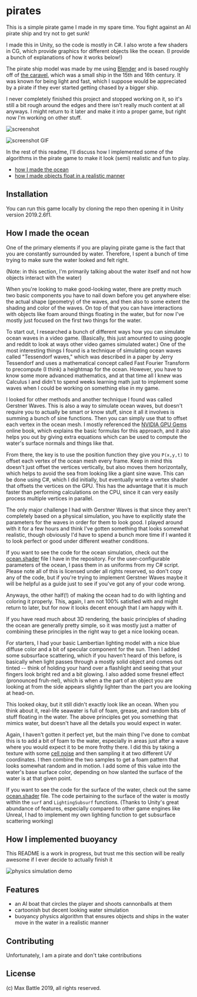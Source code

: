# pirates

This is a simple pirate game I made in my spare time. You fight against an AI pirate ship and try not to get sunk!

I made this in Unity, so the code is mostly in C#. I also wrote a few shaders in CG, which provide graphics for different objects like the ocean. (I provide a bunch of explanations of how it works below!)

The pirate ship model was made by me using [Blender](https://blender.org) and is based roughly off of [the caravel](https://nautarch.tamu.edu/shiplab/01George/index.htm), which was a small ship in the 15th and 16th century. It was known for being light and fast, which I suppose would be appreciated by a pirate if they ever started getting chased by a bigger ship.

I never completely finished this project and stopped working on it, so it's still a bit rough around the edges and there isn't really much content at all anyways. I might return to it later and make it into a proper game, but right now I'm working on other stuff.

![screenshot](https://i.imgur.com/3nDo1ji.png)

![screenshot GIF](https://i.imgur.com/EbdAkm0h.gif)

In the rest of this readme, I'll discuss how I implemented some of the algorithms in the pirate game to make it look (semi) realistic and fun to play.

- [how I made the ocean](#how-i-made-the-ocean)
- [how I made objects float in a realistic manner](#how-i-implemented-buoyancy)

## Installation

You can run this game locally by cloning the repo then opening it in Unity version 2019.2.6f1.

## How I made the ocean

One of the primary elements if you are playing pirate game is the fact that you are constantly surrounded by water. Therefore, I spent a bunch of time trying to make sure the water looked and felt right.

(Note: in this section, I'm primarily talking about the water itself and not how objects interact with the water)

When you're looking to make good-looking water, there are pretty much two basic components you have to nail down before you get anywhere else: the actual shape (geometry) of the waves, and then also to some extent the shading and color of the waves. On top of that you can have interactions with objects like foam around things floating in the water, but for now I've mostly just focused on the first two things for the water.

To start out, I researched a bunch of different ways how you can simulate ocean waves in a video game. (Basically, this just amounted to using google and reddit to look at ways other video games simulated water.) One of the most interesting things I found is a technique of simulating ocean waves called "Tessendorf waves," which was described in a paper by Jerry Tessendorf and uses a mathematical concept called Fast Fourier Transform to precompute (I think) a heightmap for the ocean. However, you have to know some more advanced mathematics, and at that time all I knew was Calculus I and didn't to spend weeks learning math just to implement some waves when I could be working on something else in my game.

I looked for other methods and another technique I found was called Gerstner Waves. This is also a way to simulate ocean waves, but doesn't require you to actually be smart or know stuff, since it all it involves is summing a bunch of sine functions. Then you can simply use that to offset each vertex in the ocean mesh. I mostly referenced the [NVIDIA GPU Gems](https://developer.nvidia.com/gpugems/gpugems/part-i-natural-effects/chapter-1-effective-water-simulation-physical-models) online book, which explains the basic formulas for this approach, and it also helps you out by giving extra equations which can be used to compute the water's surface normals and things like that.

From there, the key is to use the position function they give you `P(x,y,t)` to offset each vertex of the ocean mesh every frame. Keep in mind this doesn't just offset the vertices vertically, but also moves them horizontally, which helps to avoid the sea from looking like a giant sine wave. This can be done using C#, which I did initially, but eventually wrote a vertex shader that offsets the vertices on the GPU. This has the advantage that it is much faster than performing calculations on the CPU, since it can very easily process multiple vertices in parallel.

The only major challenge I had with Gerstner Waves is that since they aren't completely based on a physical simulation, you have to explicitly state the parameters for the waves in order for them to look good. I played around with it for a few hours and think I've gotten something that looks somewhat realistic, though obviously I'd have to spend a bunch more time if I wanted it to look perfect or good under different weather conditions.

If you want to see the code for the ocean simulation, check out the [ocean.shader](https://github.com/maxematical/pirates/blob/master/Assets/Shaders/Ocean.shader) file I have in the repository. For the user-configurable parameters of the ocean, I pass them in as uniforms from my C# script. Please note all of this is licensed under all rights reserved, so don't copy any of the code, but if you're trying to implement Gerstner Waves maybe it will be helpful as a guide just to see if you've got any of your code wrong.

Anyways, the other half(!) of making the ocean had to do with lighting and coloring it properly. This, again, I am not 100% satisfied with and might return to later, but for now it looks decent enough that I am happy with it.

If you have read much about 3D rendering, the basic principles of shading the ocean are generally pretty simple, so it was mostly just a matter of combining these principles in the right way to get a nice looking ocean.

For starters, I had your basic Lambertian lighting model with a nice blue diffuse color and a bit of specular component for the sun. Then I added some subsurface scattering, which if you haven't heard of this before, is basically when light passes through a mostly solid object and comes out tinted -- think of holding your hand over a flashlight and seeing that your fingers look bright red and a bit glowing. I also added some fresnel effect (pronounced fruh-nel), which is when a the part of an object you are looking at from the side appears slightly lighter than the part you are looking at head-on.

This looked okay, but it still didn't exactly look like an ocean. When you think about it, real-life seawater is full of foam, grease, and random bits of stuff floating in the water. The above principles get you something that mimics water, but doesn't have all the details you would expect in water.

Again, I haven't gotten it perfect yet, but the main thing I've done to combat this is to add a bit of foam to the water, especially in areas just after a wave where you would expect it to be more frothy there. I did this by taking a texture with some [cell noise](https://en.wikipedia.org/wiki/Worley_noise) and then sampling it at two different UV coordinates. I then combine the two samples to get a foam pattern that looks somewhat random and in motion. I add some of this value into the water's base surface color, depending on how slanted the surface of the water is at that given point.

If you want to see the code for the surface of the water, check out the same [ocean.shader](https://github.com/maxematical/pirates/blob/master/Assets/Shaders/Ocean.shader) file. The code pertaining to the surface of the water is mostly within the `surf` and `LightingSubsurf` functions. (Thanks to Unity's great abundance of features, especially compared to other game engines like Unreal, I had to implement my own lighting function to get subsurface scattering working)

## How I implemented buoyancy

This README is a work in progress, but trust me this section will be really awesome if I ever decide to actually finish it

![physics simulation demo](https://i.imgur.com/p1xw45E.gif)

## Features

- an AI boat that circles the player and shoots cannonballs at them
- cartoonish but decent looking water simulation
- buoyancy physics algorithm that ensures objects and ships in the water move in the water in a realistic manner

## Contributing

Unfortunately, I am a pirate and don't take contributions

## License

(c) Max Battle 2019, all rights reserved.